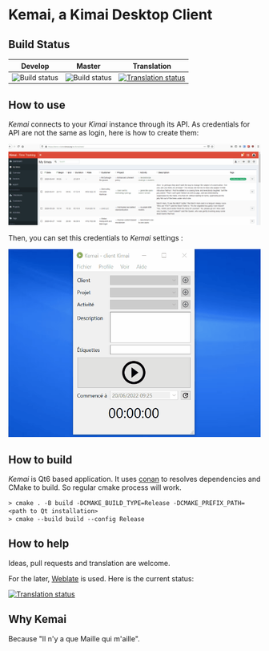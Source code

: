 # Kemai, a Kimai Desktop Client

## Build Status

|Develop|Master|Translation|
|:--:|:--:|:--:|
|![Build status](https://github.com/AlexandrePTJ/kemai/actions/workflows/main.yml/badge.svg?branch=develop)|![Build status](https://github.com/AlexandrePTJ/kemai/actions/workflows/main.yml/badge.svg?branch=master)|[![Translation status](https://hosted.weblate.org/widgets/kemai/-/kemai/svg-badge.svg)](https://hosted.weblate.org/engage/kemai/)|

## How to use

_Kemai_ connects to your _Kimai_ instance through its API. As credentials for API are not the same as login, here is how to create them:

![API password](https://github.com/AlexandrePTJ/kemai/blob/master/docs/api_password.gif)

Then, you can set this credentials to _Kemai_ settings :

![Kemai settings](https://github.com/AlexandrePTJ/kemai/blob/master/docs/kemai_settings.gif)

## How to build

_Kemai_ is Qt6 based application. It uses [conan](https://conan.io) to resolves dependencies and CMake to build. So regular cmake process will work.

```shell script
> cmake . -B build -DCMAKE_BUILD_TYPE=Release -DCMAKE_PREFIX_PATH=<path to Qt installation>
> cmake --build build --config Release
```

## How to help

Ideas, pull requests and translation are welcome.

For the later, [Weblate](https://hosted.weblate.org/engage/kemai/) is used. Here is the current status:

[![Translation status](https://hosted.weblate.org/widgets/kemai/-/kemai/multi-auto.svg)](https://hosted.weblate.org/engage/kemai/)

## Why Kemai

Because "Il n'y a que Maille qui m'aille".
